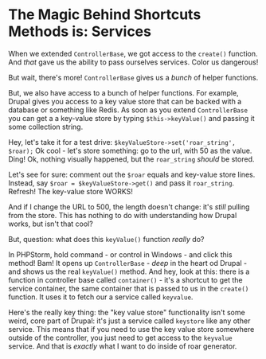 # The Magic Behind Shortcuts Methods is: Services

When we extended `ControllerBase`, we got access to the `create()` function. And
*that* gave us the ability to pass ourselves services. Color us dangerous!

But wait, there's more! `ControllerBase` gives us a *bunch* of helper functions.

But, we also have access to a bunch of helper functions. For example, Drupal gives
you access to a key value store that can be backed with a database or something like
Redis. As soon as you extend `ControllerBase` you can get a a key-value store by
typing `$this->keyValue()` and passing it some collection string.

Hey, let's take it for a test drive: `$keyValueStore->set('roar_string', $roar);`
Ok cool - let's store something: go to the url, with 50 as the value. Ding! Ok, nothing
visually happened, but the `roar_string` *should* be stored.

Let's see for sure: comment out the `$roar` equals and key-value store lines. Instead,
say `$roar = $keyValueStore->get()` and pass it `roar_string`. Refresh! The key-value
store WORKS!

And if I change the URL to 500, the length doesn't change: it's *still* pulling from
the store. This has nothing to do with understanding how Drupal works, but isn't
that cool?

But, question: what does this `keyValue()` function *really* do?

In PHPStorm, hold command - or control in Windows - and click this method! Bam! It
opens up `ControllerBase` - *deep* in the heart od Drupal - and shows us the real
`keyValue()` method. And hey, look at this: there is a function in controller base
called `container()` - it's a shortcut to get the service container, the same container
that is passed to us in the `create()` function.  It uses it to fetch our a service
called `keyvalue`.

Here's the really key thing: the "key value store" functionality isn't some weird,
core part of Drupal: it's just a service called `keystore` like any other service.
This means that if you need to use the key value store somewhere outside of the
controller, you just need to get access to the `keyvalue` service. And that is
*exactly* what I want to do inside of roar generator.
